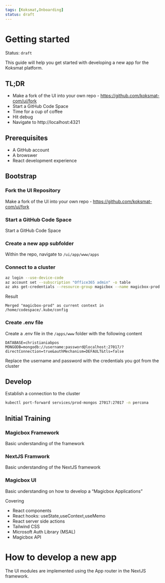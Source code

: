 ```yaml
---
tags: [Koksmat,Onboarding]
status: draft
---
```

# Getting started

Status: `draft`

This guide will help you get started with developing a new app for the Koksmat platform.

## TL;DR
- Make a fork of the UI into your own repo - https://github.com/koksmat-com/ui/fork
- Start a GitHub Code Space
- Time for a cup of coffee
- Hit debug 
- Navigate to http://localhost:4321


## Prerequisites
- A GitHub account
- A browswer
- React development experience




## Bootstrap

### Fork the UI Repository

Make a fork of the UI into your own repo - https://github.com/koksmat-com/ui/fork

### Start a GitHub Code Space

Start a GitHub Code Space

### Create a new app subfolder

Within the repo, navigate to `/ui/app/www/apps`

### Connect to a cluster

```bash
az login --use-device-code
az account set --subscription "Office365 admin" -o table
az aks get-credentials --resource-group magicbox --name magicbox-prod
```

Result

```text
Merged "magicbox-prod" as current context in /home/codespace/.kube/config
```

### Create .env file
Create a .env file in the `/apps/www` folder with the following content

```text
DATABASE=christianiabpos
MONGODB=mongodb://username:password@localhost:27017/?directConnection=true&authMechanism=DEFAULT&tls=false
```

Replace the username and password with the credentials you got from the cluster

## Develop
Establish a connection to the cluster


```bash
kubectl port-forward services/prod-mongos 27017:27017 -n percona
```


## Initial Training


### Magicbox Framework
Basic understanding of the framework

###  NextJS Framwork
Basic understanding of the NextJS framework

### Magicbox UI 
Basic understanding on how to develop a “Magicbox Applications” 

Covering 
- React components 
- React hooks: useState,useContext,useMemo
- React server side actions
- Tailwind CSS
- Microsoft Auth Library (MSAL)
- Magicbox API

# How to develop a new app
The UI modules are implemented using the App router in the NextJS framework.
